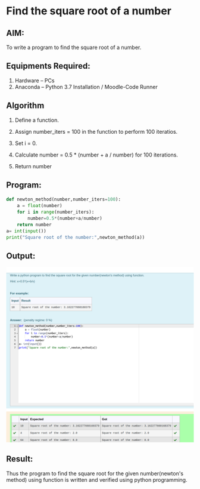 # Find the square root of a number

## AIM:

To write a program to find the square root of a number.

## Equipments Required:

1. Hardware – PCs
2. Anaconda – Python 3.7 Installation / Moodle-Code Runner

## Algorithm

1. Define a function.

2. Assign number_iters = 100 in the function to perform 100 iteratios.

3. Set i = 0.

4. Calculate  number = 0.5 * (number + a / number) for 100 iterations.

5. Return number

## Program:
```python
def newton_method(number,number_iters=100):
    a = float(number)
    for i in range(number_iters):
        number=0.5*(number+a/number)
    return number
a= int(input())
print("Square root of the number:",newton_method(a))
```

## Output:
![](./square.png)


## Result:
Thus the program to find the square root for the given number(newton's method) using function is written and verified using python programming.
